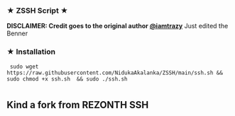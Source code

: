 ### ★ ZSSH Script ★ ###

**DISCLAIMER: Credit goes to the original author [@iamtrazy](https://github.com/iamtrazy)**
Just edited the Benner


### ★ Installation

``` 
 sudo wget https://raw.githubusercontent.com/NidukaAkalanka/ZSSH/main/ssh.sh && sudo chmod +x ssh.sh  && sudo ./ssh.sh 
 ```
#
## Kind a fork from REZONTH SSH
